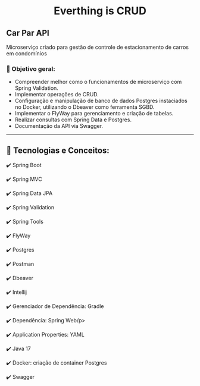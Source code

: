

<h1 align="center"> Everthing is CRUD </h1>

<h2>Car Par API</h2>
<p>Microserviço criado para gestão de controle de estacionamento de carros em condomínios</p>

<h3> 🎯 Objetivo geral:</h3>
<ul>
  <li>Compreender melhor como o funcionamentos de microserviço com Spring Validation.</li>
  <li>Implementar operações de CRUD.</li>
  <li>Configuração e manipulação de banco de dados Postgres instaciados no Docker, utilizando o Dbeaver como ferramenta SGBD. </li>
  <li>Implementar o FlyWay para gerenciamento e criação de tabelas. </li>
  <li>Realizar consultas com Spring Data e Postgres.</li>
  <li> Documentação da API via Swagger.</li>
</ul>
<hr/>

<h2>🚀 Tecnologias e Conceitos:</h2>
<p>✔️ Spring Boot</p>
<p>✔️ Spring MVC</p>
<p>✔️ Spring Data JPA</p>
<p>✔️ Spring Validation</p>
<p>✔️ Spring Tools</p>
<p>✔️ FlyWay</p>
<p>✔️ Postgres</p>
<p>✔️ Postman</p>
<p>✔️ Dbeaver</p>
<p>✔️ Intellij</p>
<p>✔️ Gerenciador de Dependência: Gradle</p>
<p>✔️ Dependência: Spring Web/p>
<p>✔️ Application Properties: YAML</p>
<p>✔️ Java 17</p>
<p>✔️ Docker: criação de container Postgres</p>
<p>✔️ Swagger</p>
